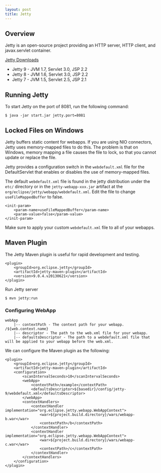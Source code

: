 ```yaml
---
layout: post
title: Jetty
---
```


## Overview

Jetty is an open-source project providing an HTTP server, HTTP client, and javax.servlet container.

[Jetty Downloads](http://download.eclipse.org/jetty/)

* Jetty 9 - JVM 1.7, Servlet 3.0, JSP 2.2
* Jetty 8 - JVM 1.6, Servlet 3.0, JSP 2.2
* Jetty 7 - JVM 1.5, Servlet 2.5, JSP 2.1

## Running Jetty

To start Jetty on the port of 8081, run the following command:

    $ java -jar start.jar jetty.port=8081

## Locked Files on Windows

Jetty buffers static content for webapps. If you are using NIO connectors, Jetty uses memory-mapped files to do this. The problem is that on Windows, memory mapping a file causes the file to lock, so that you cannot update or replace the file.

Jetty provides a configuration switch in the `webdefault.xml` file for the DefaultServlet that enables or disables the use of memory-mapped files.

The default `webdefault.xml` file is found in the jetty distribution under the `etc/` directory or in the `jetty-webapp-xxx.jar` artifact at the `org/eclipse/jetty/webapp/webdefault.xml`. Edit the file to change `useFileMappedBuffer` to false.

    <init-param>
        <param-name>useFileMappedBuffer</param-name>
        <param-value>false</param-value>
    </init-param>

Make sure to apply your custom `webdefault.xml` file to all of your webapps.

## Maven Plugin

The Jetty Maven plugin is useful for rapid development and testing.

    <plugin>
        <groupId>org.eclipse.jetty</groupId>
        <artifactId>jetty-maven-plugin</artifactId>
        <version>9.0.4.v20130621</version>
    </plugin>

Run Jetty server

    $ mvn jetty:run


### Configuring WebApp

    webApp
        |-- contextPath - The context path for your webapp. /${web.context.name}
        |-- descriptor - The path to the web.xml file for your webapp.
        |-- defaultsDescriptor - The path to a webdefault.xml file that will be applied to your webapp before the web.xml.

We can configure the Maven plugin as the following:

    <plugin>
        <groupId>org.eclipse.jetty</groupId>
        <artifactId>jetty-maven-plugin</artifactId>
        <configuration>
            <scanIntervalSeconds>10</scanIntervalSeconds>
            <webApp>
                <contextPath>/example</contextPath>
                <defaultsDescriptor>${basedir}/config/jetty-9/webdefault.xml</defaultsDescriptor>
            </webApp>
            <contextHandlers>
                <contextHandler implementation="org.eclipse.jetty.webapp.WebAppContext">
                    <war>${project.build.directory}/wars/webapp-b.war</war>
                    <contextPath>/b</contextPath>
                </contextHandler>
                <contextHandler implementation="org.eclipse.jetty.webapp.WebAppContext">
                    <war>${project.build.directory}/wars/webapp-c.war</war>
                    <contextPath>/c</contextPath>
                </contextHandler>
            </contextHandlers>
        </configuration>
    </plugin>
